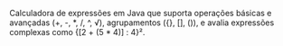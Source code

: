 Calculadora de expressões em Java que suporta operações básicas e avançadas (+, -, *, /, ^, √), agrupamentos ({}, [], ()), e avalia expressões complexas como {[2 + (5 * 4)] : 4}².
